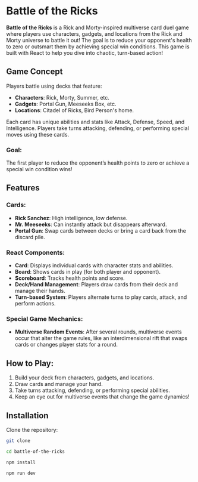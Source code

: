 # Battle of the Ricks

**Battle of the Ricks** is a Rick and Morty-inspired multiverse card duel game where players use characters, gadgets, and locations from the Rick and Morty universe to battle it out! The goal is to reduce your opponent's health to zero or outsmart them by achieving special win conditions. This game is built with React to help you dive into chaotic, turn-based action!

## Game Concept

Players battle using decks that feature:

- **Characters**: Rick, Morty, Summer, etc.
- **Gadgets**: Portal Gun, Meeseeks Box, etc.
- **Locations**: Citadel of Ricks, Bird Person's home.

Each card has unique abilities and stats like Attack, Defense, Speed, and Intelligence. Players take turns attacking, defending, or performing special moves using these cards.

### Goal:
The first player to reduce the opponent’s health points to zero or achieve a special win condition wins!

## Features

### Cards:
- **Rick Sanchez**: High intelligence, low defense.
- **Mr. Meeseeks**: Can instantly attack but disappears afterward.
- **Portal Gun**: Swap cards between decks or bring a card back from the discard pile.

### React Components:
- **Card**: Displays individual cards with character stats and abilities.
- **Board**: Shows cards in play (for both player and opponent).
- **Scoreboard**: Tracks health points and score.
- **Deck/Hand Management**: Players draw cards from their deck and manage their hands.
- **Turn-based System**: Players alternate turns to play cards, attack, and perform actions.

### Special Game Mechanics:
- **Multiverse Random Events**: After several rounds, multiverse events occur that alter the game rules, like an interdimensional rift that swaps cards or changes player stats for a round.

## How to Play:
1. Build your deck from characters, gadgets, and locations.
2. Draw cards and manage your hand.
3. Take turns attacking, defending, or performing special abilities.
4. Keep an eye out for multiverse events that change the game dynamics!
## Installation

Clone the repository:

```bash
git clone 

cd battle-of-the-ricks

npm install

npm run dev
